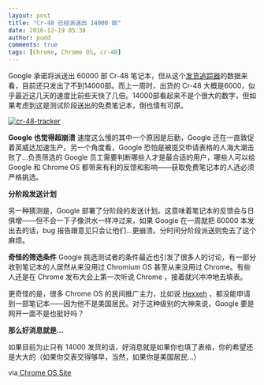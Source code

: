 ```yaml
---
layout: post
title: "Cr-48 已经派送出 14000 部"
date: 2010-12-19 05:38
author: pudd
comments: true
tags: [Chrome, Chrome OS, cr-48]
---
```

Google 承诺将派送出 60000 部 Cr-48 笔记本，但从这个[发货追踪器](http://addicted-gamer.com/cr48-tracker/)的数据来看，目前还只发出了不到14000部。而上一周时，出货的 Cr-48 大概是6000，似乎最近这几天的速度比前些天快了几倍。14000部看起来不是个很大的数字，但如果考虑到这是测试阶段送出的免费笔记本，倒也情有可原。

<a href="http://img.chromi.org/2010/12/cr-48-tracker.png">![](http://img.chromi.org/2010/12/cr-48-tracker.png "cr-48-tracker")</a>

**Google 也觉得超崩溃**
速度这么慢的其中一个原因是后勤，Google 还在一直敦促着英威达加速生产。另一个角度看，Google 恐怕是被提交申请表格的人海大潮击败了…负责筛选的 Google 员工需要判断哪些人才是最合适的用户，哪些人可以给 Google 和 Chrome OS 都带来有利的反馈和影响——获取免费笔记本的人选必须严格挑选。

**分阶段发送计划**

另一种猜测是，Google 部署了分阶段的发送计划。这意味着笔记本的反馈会与日俱增——但不会一下子像洪水一样冲过来，如果 Google 在一周就把 60000 本发出去的话，bug 报告跟意见只会让他们…更崩溃。分时间分阶段派送则免去了这个麻烦。

**奇怪的筛选条件**
Google 挑选测试者的条件最近也引发了很多人的讨论，有一部分收到笔记本的人居然从来没用过 Chromium OS 甚至从来没用过 Chrome。有些人还是在 Chrome 发布大会上第一次听说 Chrome ，接着就兴冲冲地去填表。

更奇怪的是，很多 Chrome OS 的民间推广主力，比如说 [Hexxeh](http://www.chromi.org/archives/tag/hexxeh) ，都没能申请到一部笔记本——因为他不是美国居民。对于这种级别的大神来说，Google 要是网开一面不是也挺好吗？

**那么好消息就是…**

如果目前为止只有 14000 发货的话，好消息就是如果你也填了表格，你的希望还是大大的（如果你交表交得够早，当然，如果你是美国居民…）

via[ Chrome OS Site](http://chromeossite.com/2010/12/18/14000-cr-48-chrome-notebooks-shipped-so-far)
